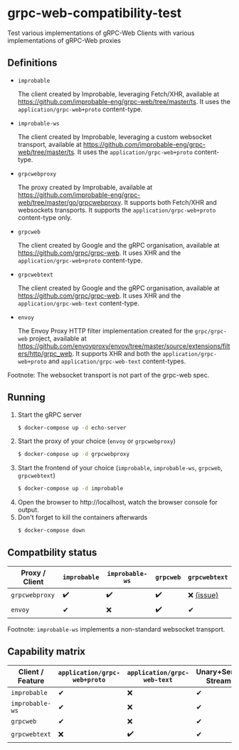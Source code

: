 # grpc-web-compatibility-test
Test various implementations of gRPC-Web Clients with various implementations of gRPC-Web proxies

## Definitions

* `improbable`

    The client created by Improbable, leveraging Fetch/XHR,
    available at https://github.com/improbable-eng/grpc-web/tree/master/ts.
    It uses the `application/grpc-web+proto` content-type.

* `improbable-ws`

    The client created by Improbable, leveraging a custom websocket transport,
    available at https://github.com/improbable-eng/grpc-web/tree/master/ts.
    It uses the `application/grpc-web+proto` content-type.

* `grpcwebproxy`

    The proxy created by Improbable,
    available at https://github.com/improbable-eng/grpc-web/tree/master/go/grpcwebproxy.
    It supports both Fetch/XHR and websockets transports.
    It supports the `application/grpc-web+proto` content-type only.

* `grpcweb`

    The client created by Google and the gRPC organisation,
    available at https://github.com/grpc/grpc-web.
    It uses XHR and the `application/grpc-web+proto` content-type.

* `grpcwebtext`

    The client created by Google and the gRPC organisation,
    available at https://github.com/grpc/grpc-web.
    It uses XHR and the `application/grpc-web-text` content-type.

* `envoy`

    The Envoy Proxy HTTP filter implementation created for the `grpc/grpc-web` project,
    available at https://github.com/envoyproxy/envoy/tree/master/source/extensions/filters/http/grpc_web.
    It supports XHR and both the `application/grpc-web+proto` and `application/grpc-web-text` content-types.

Footnote: The websocket transport is not part of the grpc-web spec.

## Running

1. Start the gRPC server
    ```bash
    $ docker-compose up -d echo-server
    ```
1. Start the proxy of your choice (`envoy` or `grpcwebproxy`)
    ```bash
    $ docker-compose up -d grpcwebproxy
    ```
1. Start the frontend of your choice (`improbable`, `improbable-ws`, `grpcweb`, `grpcwebtext`)
    ```bash
    $ docker-compose up -d improbable
    ```
1. Open the browser to http://localhost, watch the browser console for output.
1. Don't forget to kill the containers afterwards
    ```bash
    $ docker-compose down
    ```

## Compatbility status

| Proxy / Client | `improbable` | `improbable-ws` | `grpcweb` | `grpcwebtext` |
|----------------|--------------|-----------------|-----------|---------------|
| `grpcwebproxy` | ✔️            | ✔️               | ✔️         | ❌ [(issue)](https://github.com/improbable-eng/grpc-web/issues/254) |
| `envoy`        | ✔            | ❌              | ✔️         | ✔             |

Footnote: `improbable-ws` implements a non-standard websocket transport.

## Capability matrix

| Client / Feature | `application/grpc-web+proto` | `application/grpc-web-text` | Unary+Server Streams | Client+Bidi streaming |
|------------------|------------------------------|-----------------------------|----------------------|-----------------------|
| `improbable`     | ✔                 ️           | ❌                          | ✔                    | ❌                    |
| `improbable-ws`  | ✔                 ️           | ❌                          | ✔                    | ✔️                     |
| `grpcweb`        | ✔   ️                         | ❌                          | ✔                    | ❌                    |
| `grpcwebtext`    | ❌   ️                        | ✔️                           | ✔                    | ❌                    |
